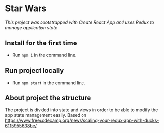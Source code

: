 # Star Wars

_This project was bootstrapped with Create React App and uses Redux to manage application state_

## Install for the first time

- Run `npm i` in the command line.

## Run project locally

- Run `npm start` in the command line.


## About project the structure
The project is divided into state and views in order to be able to modify the app state management easily. Based on https://www.freecodecamp.org/news/scaling-your-redux-app-with-ducks-6115955638be/
